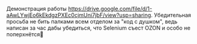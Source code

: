 Демонстрация работы https://drive.google.com/file/d/1-aAwLYwjEo6kEkdgzPXEc0cjmUni7jbF/view?usp=sharing. Убедительная просьба не бить палками всем отделом за "код с душком", ведь написан за час дабы убедиться, что Selenium съест OZON и особо не поперхнётся🙏

